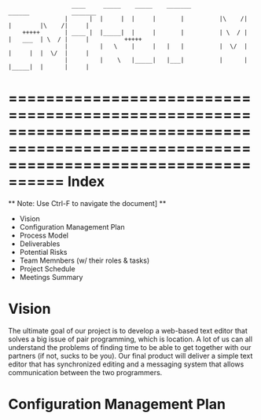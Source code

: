                       ____     _____    _____    _______                   ______            _______
                    |      |  |     |  |     |       |          |\    /|  |        |\    /|     |
        +++++       | ____ |  |_____|  |     |       |          | \  / |  |   ___  | \  / |     |          +++++
                    |         |   \    |     |   |   |          |  \/  |  |     |  |  \/  |     |
                    |         |    \   |_____|   |___|          |      |  |_____|  |      |     |
========================================================================================================================================
Index
=====
** Note: Use Ctrl-F to navigate the document] **
- Vision
- Configuration Management Plan
- Process Model
- Deliverables
- Potential Risks
- Team Memnbers (w/ their roles & tasks)
- Project Schedule
- Meetings Summary

Vision
======
The ultimate goal of our project is to develop a web-based text editor that solves a big issue of pair programming, which is location. A lot of us can all understand the problems of finding time to be able to get together with our partners (if not, sucks to be you). Our final product will deliver a simple text editor that has synchronized editing and a messaging system that allows communication between the two programmers.

Configuration Management Plan
=============================

